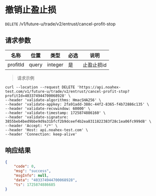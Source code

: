 # 撤销止盈止损

`DELETE` /v1/future-u/trade/v2/entrust/cancel-profit-stop

## 请求参数

| 名称     | 位置  | 类型    | 必选 | 说明       |
| -------- | ----- | ------- | ---- | ---------- |
| profitId | query | integer | 是   | 止盈止损id |

> 请求示例

```shell
curl --location --request DELETE 'https://api.noahex-test.com/v1/future-u/trade/v2/entrust/cancel-profit-stop?profitId=403374944700068928' \
--header 'validate-algorithms: HmacSHA256' \
--header 'validate-appkey: 2fa91add-388c-44f2-8365-f4b72886c135' \
--header 'validate-recvwindow: 60000' \
--header 'validate-timestamp: 1725874886160' \
--header 'validate-signature: 3855beb4bed9bbe9d9a31bfcf2b9dceef4b2ea8311822383f28c1ea06fc999d8' \
--header 'Accept: */*' \
--header 'Host: api.noahex-test.com' \
--header 'Connection: keep-alive'
```

## 响应结果

```json
{
    "code": 0,
    "msg": "success",
    "msgInfo": null,
    "data": "403374944700068928",
    "ts": 1725874886685
}
```

